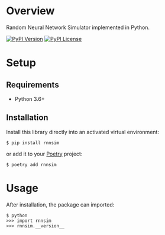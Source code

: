 # Overview

Random Neural Network Simulator implemented in Python.


[![PyPI Version](https://img.shields.io/pypi/v/rnnsim.svg)](https://pypi.org/project/rnnsim)
[![PyPI License](https://img.shields.io/pypi/l/rnnsim.svg)](https://pypi.org/project/rnnsim)

# Setup

## Requirements

* Python 3.6+

## Installation

Install this library directly into an activated virtual environment:

```text
$ pip install rnnsim
```

or add it to your [Poetry](https://poetry.eustace.io/) project:

```text
$ poetry add rnnsim
```

# Usage

After installation, the package can imported:

```text
$ python
>>> import rnnsim
>>> rnnsim.__version__
```

